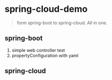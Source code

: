 # spring-cloud-demo
> form spring-boot to spring-cloud. All in one.

## spring-boot
1. simple web controller test
2. propertyConfiguration with yaml


## spring-cloud
